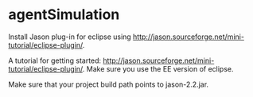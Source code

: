# agentSimulation

Install Jason plug-in for eclipse using http://jason.sourceforge.net/mini-tutorial/eclipse-plugin/.

A tutorial for getting started: http://jason.sourceforge.net/mini-tutorial/eclipse-plugin/. 
Make sure you use the EE version of eclipse.

Make sure that your project build path points to jason-2.2.jar.